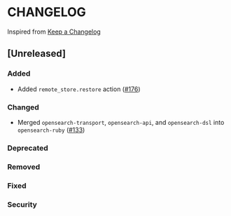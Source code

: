 # CHANGELOG
Inspired from [Keep a Changelog](https://keepachangelog.com/en/1.0.0/)

## [Unreleased]
### Added
- Added `remote_store.restore` action ([#176](https://github.com/opensearch-project/opensearch-ruby/pull/176))
### Changed
- Merged `opensearch-transport`, `opensearch-api`, and `opensearch-dsl` into `opensearch-ruby` ([#133](https://github.com/opensearch-project/opensearch-ruby/issues/133))
### Deprecated
### Removed
### Fixed
### Security

